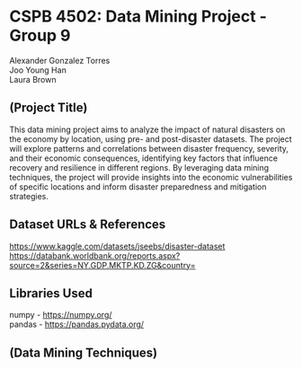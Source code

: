 # CSPB 4502: Data Mining Project - Group 9
Alexander Gonzalez Torres<br>
Joo Young Han<br>
Laura Brown

## (Project Title)
This data mining project aims to analyze the impact of natural disasters on the economy by location, using pre- and post-disaster datasets. The project will explore patterns and correlations between disaster frequency, severity, and their economic consequences, identifying key factors that influence recovery and resilience in different regions. By leveraging data mining techniques, the project will provide insights into the economic vulnerabilities of specific locations and inform disaster preparedness and mitigation strategies.

## Dataset URLs & References
https://www.kaggle.com/datasets/jseebs/disaster-dataset<br>
https://databank.worldbank.org/reports.aspx?source=2&series=NY.GDP.MKTP.KD.ZG&country=

## Libraries Used
numpy - https://numpy.org/<br>
pandas - https://pandas.pydata.org/

## (Data Mining Techniques)
